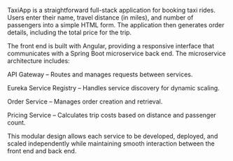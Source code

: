TaxiApp is a straightforward full-stack application for booking taxi rides. Users enter their name, travel distance (in miles), and number of passengers into a simple HTML form. The application then generates order details, including the total price for the trip.

The front end is built with Angular, providing a responsive interface that communicates with a Spring Boot microservice back end. The microservice architecture includes:

API Gateway – Routes and manages requests between services.

Eureka Service Registry – Handles service discovery for dynamic scaling.

Order Service – Manages order creation and retrieval.

Pricing Service – Calculates trip costs based on distance and passenger count.

This modular design allows each service to be developed, deployed, and scaled independently while maintaining smooth interaction between the front end and back end.

